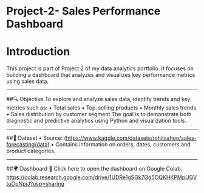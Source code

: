 # Project-2- Sales Performance Dashboard

# Introduction

This project is part of Project 2 of my data analytics portfolio. It focuses on building a dashboard that analyzes and visualizes key performance metrics using sales data.
________________________________________
##🔍 Objective
To explore and analyze sales data, identify trends and key metrics such as:
•	Total sales
•	Top-selling products
•	Monthly sales trends
•	Sales distribution by customer segment
The goal is to demonstrate both diagnostic and predictive analytics using Python and visualization tools.
________________________________________
##📑 Dataset
•	Source: (https://www.kaggle.com/datasets/rohitsahoo/sales-forecasting/data)
•	Contains information on orders, dates, customers and product categories.
________________________________________
##🌍 Dashboard
🔗 Click here to open the dashboard on Google Colab:
https://colab.research.google.com/drive/1UDRe1gSGk7Gg5OQKHKPMpUGVtuOpNpjJ?usp=sharing

